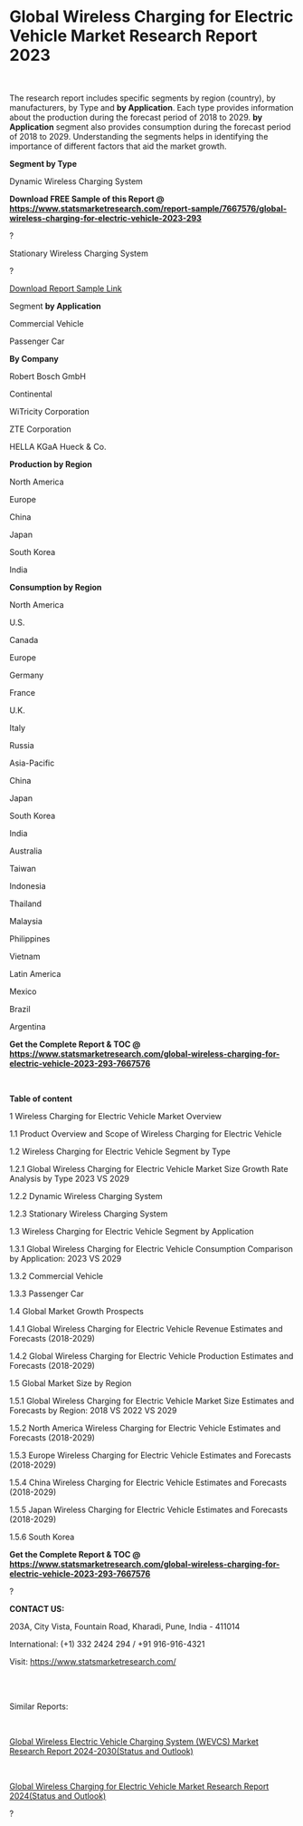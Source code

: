 <h1>Global Wireless Charging for Electric Vehicle Market Research Report 2023</h1><br/><p>The research report includes specific segments by region (country), by manufacturers, by Type and <strong>by Application</strong>. Each type provides information about the production during the forecast period of 2018 to 2029. <strong>by Application</strong> segment also provides consumption during the forecast period of 2018 to 2029. Understanding the segments helps in identifying the importance of different factors that aid the market growth.</p>
 
 
 
 <p><strong>Segment by Type</strong></p>
 
 
 
 <p>Dynamic Wireless Charging System</p>
 
 
 
 <div><b>Download FREE Sample of this Report @ <a href="https://www.statsmarketresearch.com/download-free-sample/7667576/global-wireless-charging-for-electric-vehicle-2023-293">https://www.statsmarketresearch.com/report-sample/7667576/global-wireless-charging-for-electric-vehicle-2023-293</a></b></div>
 
 
 
 <p>? </p>
 
 
 
 <p>Stationary Wireless Charging System</p>
 
 
 
 <p>? </p>
 
 
 
 <p><a href="https://www.statsmarketresearch.com/download-free-sample/7667576/global-wireless-charging-for-electric-vehicle-2023-293">Download Report Sample Link</a></p>
 
 
 
 <p>Segment <strong>by Application</strong></p>
 
 
 
 <p>Commercial Vehicle</p>
 
 
 
 <p>Passenger Car</p>
 
 
 
 <p><strong>By Company</strong></p>
 
 
 
 <p>Robert Bosch GmbH</p>
 
 
 
 <p>Continental</p>
 
 
 
 <p>WiTricity Corporation</p>
 
 
 
 <p>ZTE Corporation</p>
 
 
 
 <p>HELLA KGaA Hueck & Co.</p>
 
 
 
 <p><strong>Production by Region</strong></p>
 
 
 
 <p>North America</p>
 
 
 
 <p>Europe</p>
 
 
 
 <p>China</p>
 
 
 
 <p>Japan</p>
 
 
 
 <p>South Korea</p>
 
 
 
 <p>India</p>
 
 
 
 <p><strong>Consumption by Region</strong></p>
 
 
 
 <p>North America</p>
 
 
 
 <p>U.S.</p>
 
 
 
 <p>Canada</p>
 
 
 
 <p>Europe</p>
 
 
 
 <p>Germany</p>
 
 
 
 <p>France</p>
 
 
 
 <p>U.K.</p>
 
 
 
 <p>Italy</p>
 
 
 
 <p>Russia</p>
 
 
 
 <p>Asia-Pacific</p>
 
 
 
 <p>China</p>
 
 
 
 <p>Japan</p>
 
 
 
 <p>South Korea</p>
 
 
 
 <p>India</p>
 
 
 
 <p>Australia</p>
 
 
 
 <p>Taiwan</p>
 
 
 
 <p>Indonesia</p>
 
 
 
 <p>Thailand</p>
 
 
 
 <p>Malaysia</p>
 
 
 
 <p>Philippines</p>
 
 
 
 <p>Vietnam</p>
 
 
 
 <p>Latin America</p>
 
 
 
 <p>Mexico</p>
 
 
 
 <p>Brazil</p>
 
 
 
 <p>Argentina</p>
 
 
 
 <div><b>Get the Complete Report & TOC @ <a href="https://www.statsmarketresearch.com/global-wireless-charging-for-electric-vehicle-2023-293-7667576">https://www.statsmarketresearch.com/global-wireless-charging-for-electric-vehicle-2023-293-7667576</a></b></div>
 
 
 
 <p><br />
 
 <b>Table of content</b></p>
 
 
 
 <p>1 Wireless Charging for Electric Vehicle Market Overview<br />
 
 1.1 Product Overview and Scope of Wireless Charging for Electric Vehicle<br />
 
 1.2 Wireless Charging for Electric Vehicle Segment by Type<br />
 
 1.2.1 Global Wireless Charging for Electric Vehicle Market Size Growth Rate Analysis by Type 2023 VS 2029<br />
 
 1.2.2 Dynamic Wireless Charging System<br />
 
 1.2.3 Stationary Wireless Charging System<br />
 
 1.3 Wireless Charging for Electric Vehicle Segment by Application<br />
 
 1.3.1 Global Wireless Charging for Electric Vehicle Consumption Comparison by Application: 2023 VS 2029<br />
 
 1.3.2 Commercial Vehicle<br />
 
 1.3.3 Passenger Car<br />
 
 1.4 Global Market Growth Prospects<br />
 
 1.4.1 Global Wireless Charging for Electric Vehicle Revenue Estimates and Forecasts (2018-2029)<br />
 
 1.4.2 Global Wireless Charging for Electric Vehicle Production Estimates and Forecasts (2018-2029)<br />
 
 1.5 Global Market Size by Region<br />
 
 1.5.1 Global Wireless Charging for Electric Vehicle Market Size Estimates and Forecasts by Region: 2018 VS 2022 VS 2029<br />
 
 1.5.2 North America Wireless Charging for Electric Vehicle Estimates and Forecasts (2018-2029)<br />
 
 1.5.3 Europe Wireless Charging for Electric Vehicle Estimates and Forecasts (2018-2029)<br />
 
 1.5.4 China Wireless Charging for Electric Vehicle Estimates and Forecasts (2018-2029)<br />
 
 1.5.5 Japan Wireless Charging for Electric Vehicle Estimates and Forecasts (2018-2029)<br />
 
 1.5.6 South Korea</p>
 
 
 
 <div><b>Get the Complete Report & TOC @ <a href="https://www.statsmarketresearch.com/global-wireless-charging-for-electric-vehicle-2023-293-7667576">https://www.statsmarketresearch.com/global-wireless-charging-for-electric-vehicle-2023-293-7667576</a></b></div>
 
 
 
 <p>? </p>
 
 
 
 <p><b>CONTACT US:</b><br />
 
 203A, City Vista, Fountain Road, Kharadi, Pune, India - 411014<br />
 
 International: (+1) 332 2424 294 / +91 916-916-4321<br />
 
 Visit: <a href="https://www.statsmarketresearch.com/">https://www.statsmarketresearch.com/</a><br />
 
 <br />
 
 <br />
 
 Similar Reports:<br />
 
 <br />
 
 <a href="https://www.statsmarketresearch.com/global-wireless-electric-vehicle-charging-system-2024-2030-611-7948819">Global Wireless Electric Vehicle Charging System (WEVCS) Market Research Report 2024-2030(Status and Outlook)</a><br />
 
 <br />
 
 <a href="https://www.statsmarketresearch.com/global-wireless-charging-for-electric-vehicle-2024-262-7920742">Global Wireless Charging for Electric Vehicle Market Research Report 2024(Status and Outlook)</a><br />
 
 ? </p>